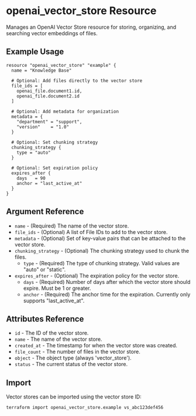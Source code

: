 # openai_vector_store Resource

Manages an OpenAI Vector Store resource for storing, organizing, and searching vector embeddings of files.

## Example Usage

```hcl
resource "openai_vector_store" "example" {
  name = "Knowledge Base"
  
  # Optional: Add files directly to the vector store
  file_ids = [
    openai_file.document1.id,
    openai_file.document2.id
  ]
  
  # Optional: Add metadata for organization
  metadata = {
    "department" = "support",
    "version"    = "1.0"
  }
  
  # Optional: Set chunking strategy
  chunking_strategy {
    type = "auto"
  }
  
  # Optional: Set expiration policy
  expires_after {
    days   = 90
    anchor = "last_active_at"
  }
}
```

## Argument Reference

* `name` - (Required) The name of the vector store.
* `file_ids` - (Optional) A list of File IDs to add to the vector store.
* `metadata` - (Optional) Set of key-value pairs that can be attached to the vector store.
* `chunking_strategy` - (Optional) The chunking strategy used to chunk the files.
  * `type` - (Required) The type of chunking strategy. Valid values are "auto" or "static".
* `expires_after` - (Optional) The expiration policy for the vector store.
  * `days` - (Required) Number of days after which the vector store should expire. Must be 1 or greater.
  * `anchor` - (Required) The anchor time for the expiration. Currently only supports "last_active_at".

## Attributes Reference

* `id` - The ID of the vector store.
* `name` - The name of the vector store.
* `created_at` - The timestamp for when the vector store was created.
* `file_count` - The number of files in the vector store.
* `object` - The object type (always 'vector_store').
* `status` - The current status of the vector store.

## Import

Vector stores can be imported using the vector store ID:

```bash
terraform import openai_vector_store.example vs_abc123def456
``` 